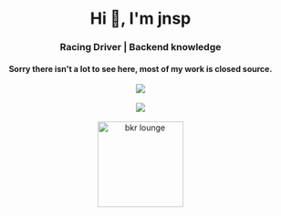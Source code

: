 <h1 align="center">Hi 👋, I'm jnsp</h1>
<h3 align="center">Racing Driver | Backend knowledge</h3>
<h4 align="center">Sorry there isn't a lot to see here, most of my work is closed source.</h4>


<p align="center">
  <a href="https://www.buymeacoffee.com/jnsp"><img src="https://img.buymeacoffee.com/button-api/?text=Buy me a life&emoji=🥤&slug=jnsp&button_colour=40DCA5&font_colour=ffffff&font_family=Comic&outline_colour=000000&coffee_colour=FFDD00"></a>
  <br>
  <br>
  <a href="https://discord.c99.nl/widget/theme-4/432248014443380737.png"><img src="https://discord.c99.nl/widget/theme-4/432248014443380737.png"></a>
  <br>
  <br>
  <!-- <a href="https://open.spotify.com/user/am0g3o7csu1k3u03cfx1tmto6"><img src="https://novatorem-peach-ten.vercel.app/api/spotify"></a> -->
  <a href="https://discord.gg/r2KwDD22Hj">
    <img src="https://cdn.discordapp.com/attachments/773221397928869888/883691820905816084/com-gif-maker-unscreen.gif" alt="bkr lounge" width="150"/>
   </a>
</p>
